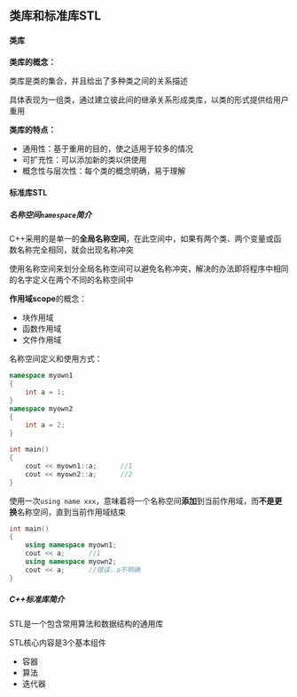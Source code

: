 ## 类库和标准库STL

#### 类库

**类库的概念：**

类库是类的集合，并且给出了多种类之间的关系描述

具体表现为一组类，通过建立彼此间的继承关系形成类库，以类的形式提供给用户重用

**类库的特点：**

* 通用性：基于重用的目的，使之适用于较多的情况
* 可扩充性：可以添加新的类以供使用
* 概念性与层次性：每个类的概念明确，易于理解

#### 标准库STL

##### 名称空间`namespace`简介

C++采用的是单一的**全局名称空间**，在此空间中，如果有两个类、两个变量或函数名称完全相同，就会出现名称冲突

使用名称空间来划分全局名称空间可以避免名称冲突，解决的办法即将程序中相同的名字定义在两个不同的名称空间中

**作用域scope**的概念：

* 块作用域
* 函数作用域
* 文件作用域

名称空间定义和使用方式：

```c++
namespace myown1
{
	int a = 1;
}
namespace myown2
{
	int a = 2;
}

int main()
{
	cout << myown1::a;		//1
	cout << myown2::a;		//2
}
```

使用一次`using name xxx`，意味着将一个名称空间**添加**到当前作用域，而**不是更换**名称空间，直到当前作用域结束

```c++
int main()
{
	using namespace myown1;
	cout << a;		//1
	using namespace myown2;
	cout << a;		//错误，a不明确
}
```

##### C++标准库简介

STL是一个包含常用算法和数据结构的通用库

STL核心内容是3个基本组件

* 容器
* 算法
* 迭代器